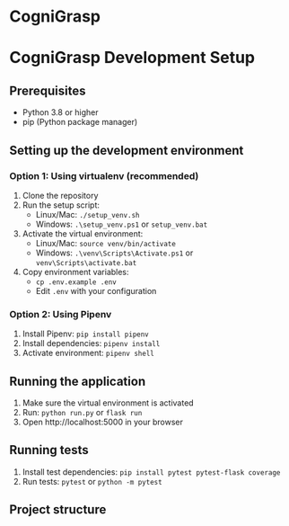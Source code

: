 # CogniGrasp

# CogniGrasp Development Setup

## Prerequisites
- Python 3.8 or higher
- pip (Python package manager)

## Setting up the development environment

### Option 1: Using virtualenv (recommended)

1. Clone the repository
2. Run the setup script:
   - Linux/Mac: `./setup_venv.sh`
   - Windows: `.\setup_venv.ps1` or `setup_venv.bat`
3. Activate the virtual environment:
   - Linux/Mac: `source venv/bin/activate`
   - Windows: `.\venv\Scripts\Activate.ps1` or `venv\Scripts\activate.bat`
4. Copy environment variables:
   - `cp .env.example .env`
   - Edit `.env` with your configuration

### Option 2: Using Pipenv

1. Install Pipenv: `pip install pipenv`
2. Install dependencies: `pipenv install`
3. Activate environment: `pipenv shell`

## Running the application

1. Make sure the virtual environment is activated
2. Run: `python run.py` or `flask run`
3. Open http://localhost:5000 in your browser

## Running tests

1. Install test dependencies: `pip install pytest pytest-flask coverage`
2. Run tests: `pytest` or `python -m pytest`

## Project structure
